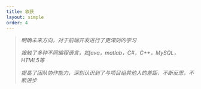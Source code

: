 ```yaml
---
title: 收获
layout: simple
order: 4
---
```

> *明确未来方向，对于前端开发进行了更深刻的学习*
> 
> *接触了多种不同编程语言，如java，matlab，C#，C++，MySQL，HTML5等*
> 
> *提高了团队协作能力，深刻认识到了与项目组其他人的差距，不断反思，不断进步*
> 
